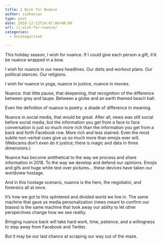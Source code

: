 ```yaml
---
title: I Wish for Nuance
author: ziahassan
type: post
date: 2018-12-22T14:47:06+00:00
url: /i-wish-for-nuance/
categories:
  - Uncategorized

---
```

This holiday season, I wish for nuance. If I could give each person a gift, it&#8217;d be nuance wrapped in a bow.

I wish for nuance in our news headlines. Our diets and workout plans. Our political stances. Our religions.

I wish for nuance in yoga, nuance in justice, nuance in movies.

Nuance: that little pause, that deepening, that recognition of the difference between grey and taupe. Between a globe and an earth themed beach ball.

Even the definition of nuance is poetry: a shade of difference in meaning.

Nuance in social media, that would be great. After all, news was still social before social media, but the information you get from a face to face conversation is just so much more rich than the information you get from a back and forth Facebook row. More rich and less stained. Even the most subtle non-verbal cues give us so much more than emojis ever will. (Webcams don&#8217;t even do it justice; there is magic and data in three dimensions.)

Nuance has become antithetical to the way we process and share information in 2018. To the way we develop and defend our opinions. Emojis and gifs and huge white text over pictures&#8230; these devices have taken our worldview hostage.

And in this hostage scenario, nuance is the hero, the negotiator, and forensics all at once.

It&#8217;s how we got to this splintered and divided world we live in. The same machine that gave us media personalization (news meant to confirm our biases) is the same machine that took away our ability to let other perspectives change how we see reality.

Bringing nuance back will take hard work, time, patience, and a willingness to step away from Facebook and Twitter.

But it may be our last chance at scraping our way out of the maze.